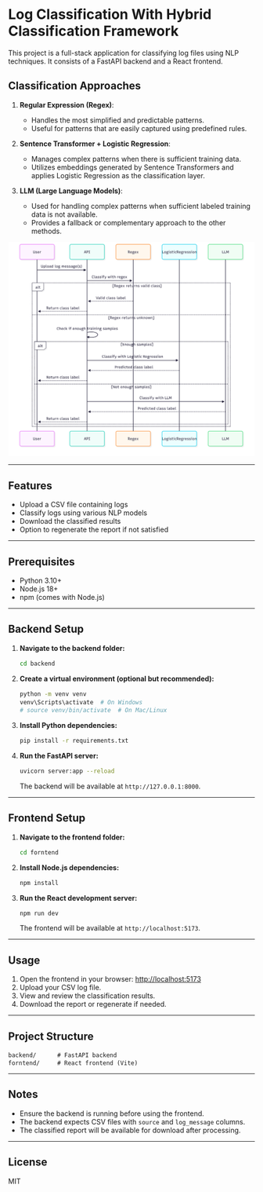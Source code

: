 # Log Classification With Hybrid Classification Framework

This project is a full-stack application for classifying log files using NLP techniques. It consists of a FastAPI backend and a React frontend.

## Classification Approaches

1. **Regular Expression (Regex)**:

   - Handles the most simplified and predictable patterns.
   - Useful for patterns that are easily captured using predefined rules.

2. **Sentence Transformer + Logistic Regression**:

   - Manages complex patterns when there is sufficient training data.
   - Utilizes embeddings generated by Sentence Transformers and applies Logistic Regression as the classification layer.

3. **LLM (Large Language Models)**:
   - Used for handling complex patterns when sufficient labeled training data is not available.
   - Provides a fallback or complementary approach to the other methods.

![architecture](backend/resources/sequence_diagram.png)

---

## Features

- Upload a CSV file containing logs
- Classify logs using various NLP models
- Download the classified results
- Option to regenerate the report if not satisfied

---

## Prerequisites

- Python 3.10+
- Node.js 18+
- npm (comes with Node.js)

---

## Backend Setup

1. **Navigate to the backend folder:**
   ```sh
   cd backend
   ```
2. **Create a virtual environment (optional but recommended):**
   ```sh
   python -m venv venv
   venv\Scripts\activate  # On Windows
   # source venv/bin/activate  # On Mac/Linux
   ```
3. **Install Python dependencies:**
   ```sh
   pip install -r requirements.txt
   ```
4. **Run the FastAPI server:**
   ```sh
   uvicorn server:app --reload
   ```
   The backend will be available at `http://127.0.0.1:8000`.

---

## Frontend Setup

1. **Navigate to the frontend folder:**
   ```sh
   cd forntend
   ```
2. **Install Node.js dependencies:**
   ```sh
   npm install
   ```
3. **Run the React development server:**
   ```sh
   npm run dev
   ```
   The frontend will be available at `http://localhost:5173`.

---

## Usage

1. Open the frontend in your browser: [http://localhost:5173](http://localhost:5173)
2. Upload your CSV log file.
3. View and review the classification results.
4. Download the report or regenerate if needed.

---

## Project Structure

```
backend/      # FastAPI backend
forntend/     # React frontend (Vite)
```

---

## Notes

- Ensure the backend is running before using the frontend.
- The backend expects CSV files with `source` and `log_message` columns.
- The classified report will be available for download after processing.

---

## License

MIT
